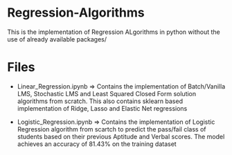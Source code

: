 # Regression-Algorithms

This is the implementation of Regression ALgorithms in python without the use of already available packages/

# Files 
- Linear_Regression.ipynb => Contains the implementation of Batch/Vanilla LMS, Stochastic LMS and Least Squared Closed Form solution algorithms from scratch. This also contains sklearn based implementation of Ridge, Lasso and Elastic Net regressions

- Logistic_Regression.ipynb => Contains the implementation of Logistic Regression algorithm from scartch to predict the pass/fail class of students based on their previous Aptitude and Verbal scores. The model achieves an accuracy of 81.43% on the training dataset    

